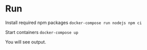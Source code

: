 # Run

Install required npm packages `docker-compose run nodejs npm ci`

Start containers `docker-compose up`

You will see output.
